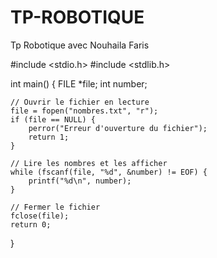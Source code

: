# TP-ROBOTIQUE
Tp Robotique avec Nouhaila Faris

#include <stdio.h>
#include <stdlib.h>

int main() {
    FILE *file;
    int number;
    
    // Ouvrir le fichier en lecture
    file = fopen("nombres.txt", "r");
    if (file == NULL) {
        perror("Erreur d'ouverture du fichier");
        return 1;
    }

    // Lire les nombres et les afficher
    while (fscanf(file, "%d", &number) != EOF) {
        printf("%d\n", number);
    }

    // Fermer le fichier
    fclose(file);
    return 0;
}
